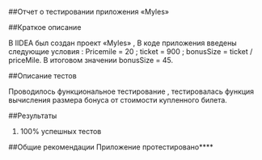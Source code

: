 ##Отчет о тестировании приложения «Myles»

##Краткое описание

В IIDEA был создан проект «Myles» , В коде приложения введены следующие условия : 
Pricemile = 20 ; ticket = 900 ; 
bonusSize = ticket / priceMile. 
В итоговом значении bonusSize = 45.

##Описание тестов

Проводилось функциональное тестирование , тестировалась функция вычисления размера бонуса от стоимости купленного билета.

##Результаты
1.	100% успешных тестов

##Общие рекомендации
Приложение протестировано****
